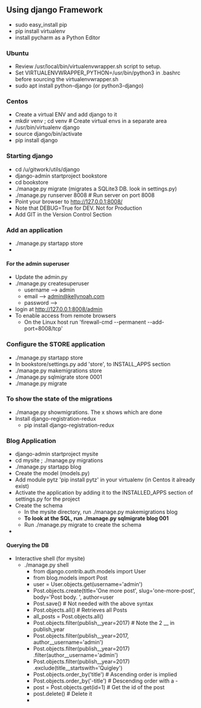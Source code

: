 ## Using django Framework 
 * sudo easy_install pip
 * pip install virtualenv
 * install pycharm as a Python Editor

### Ubuntu
 * Review /usr/local/bin/virtualenvwrapper.sh script to setup.
 * Set VIRTUALENVWRAPPER_PYTHON=/usr/bin/python3 in .bashrc before
   sourcing the virtualenvwrapper.sh
 * sudo apt install python-django (or python3-django)

### Centos
 * Create a virtual ENV and add django to it
 * mkdir venv ; cd venv # Create virtual envs in a separate area
 * /usr/bin/virtualenv django
 * source django/bin/activate
 * pip install django


### Starting django
 * cd /u/gitwork/utils/django
 * django-admin startproject bookstore
 * cd bookstore
 * ./manage.py migrate (migrates a SQLite3 DB. look in settings.py)
 * ./manage.py runserver 8008 # Run server on port 8008
 * Point your browser to http://127.0.0.1:8008/
 * Note that DEBUG=True for DEV. Not for Production
 * Add GIT in the Version Control Section

### Add an application
 * ./manage.py startapp store
 * 
#### For the admin superuser
 * Update the admin.py
 * ./manage.py createsuperuser
    * username --> admin
    * email --> admin@kellynoah.com
    * password --> <password>
 * login at http://127.0.0.1:8008/admin
 * To enable access from remote browsers
    * On the Linux host run 'firewall-cmd --permanent --add-port=8008/tcp'
 
### Configure the STORE application
 * ./manage.py startapp store
 * In bookstore/settings.py add 'store', to INSTALL_APPS section
 * ./manage.py makemigrations store
 * ./manage.py sqlmigrate store 0001
 * ./manage.py migrate

### To show the state of the migrations
 * ./manage.py showmigrations. The x shows which are done
 * Install django-registration-redux
    - pip install django-registration-redux

### Blog Application
 * django-admin startproject mysite
 * cd mysite ; ./manage.py migrations
 * ./manage.py startapp blog
 * Create the model (models.py)
 * Add module pytz 'pip install pytz' in your virtualenv (in Centos it already exist)
 * Activate the application by adding it to the INSTALLED_APPS section of settings.py for the project
 * Create the schema
   * In the mysite directory, run ./manage.py makemigrations blog
   * **To look at the SQL, run ./manage.py sqlmigrate blog 001**
   * Run ./manage.py migrate to create the schema
 * 
    
#### Querying the DB
 * Interactive shell (for mysite)
    * ./manage.py shell
      * from django.contrib.auth.models import User
      * from blog.models import Post
      * user = User.objects.get(username='admin')
      * Post.objects.create(title='One more post', slug='one-more-post', body='Post body. ', author=user
      * Post.save() # Not needed with the above syntax
      * Post.objects.all() # Retrieves all Posts
      * all_posts = Post.objects.all()
      * Post.objects.filter(publish__year=2017) # Note the 2 __ in publish_year
      * Post.objects.filter(publish__year=2017, author__username='admin')
      * Post.objects.filter(publish__year=2017)\
         .filter(author__username='admin')
      * Post.objects.filter(publish__year=2017)\
         .exclude(title__startswith='Quigley')
      * Post.objects.order_by('title')  # Ascending order is implied
      * Post.objects.order_by('-title') # Descending order with a -
      * post = Post.objects.get(id=1)   # Get the id of the post
      * post.delete()                   # Delete it
      * 
      
      